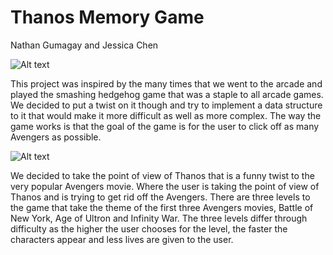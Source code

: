 # Thanos Memory Game

Nathan Gumagay and Jessica Chen


![Alt text](wack-a-mole.wbp)

This project was inspired by the many times that we went to the arcade and played the smashing hedgehog game that was a staple to all arcade games. We decided to put a twist on it though and try to implement a data structure to it that would make it more difficult as well as more complex. The way the game works is that the goal of the game is for the user to click off as many Avengers as possible. 

![Alt text](thanos_readme.jpeg)

We decided to take the point of view of Thanos that is a funny twist to the very popular Avengers movie. Where the user is taking the point of view of Thanos and is trying to get rid off the Avengers. There are three levels to the game that take the theme of the first three Avengers movies, Battle of New York, Age of Ultron and Infinity War. The three levels differ through difficulty as the higher the user chooses for the level, the faster the characters appear and less lives are given to the user.
